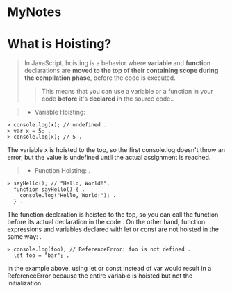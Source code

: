 # MyNotes
# What is Hoisting?
>In JavaScript, hoisting is a behavior where **variable** and **function** declarations are **moved to the top of their containing scope during the compilation phase**, before the code is executed. 
>>This means that you can use a variable or a function in your code **before** it's  **declared** in the source code..
 
>* Variable Hoisting: .

    > console.log(x); // undefined .
    > var x = 5; .
    > console.log(x); // 5 .
  The variable x is hoisted to the top, so the first console.log doesn't throw an error, but the value is undefined until the actual assignment is reached.

>* Function Hoisting: .

    > sayHello(); // "Hello, World!".
      function sayHello() { .
        console.log("Hello, World!"); .
      } .
  The function declaration is hoisted to the top, so you can call the function before its actual declaration in the code .
  On the other hand, function expressions and variables declared with let or const are not hoisted in the same way: .

    > console.log(foo); // ReferenceError: foo is not defined .
      let foo = "bar"; .
    
   In the example above, using let or const instead of var would result in a ReferenceError because the entire variable is hoisted but not the initialization.




